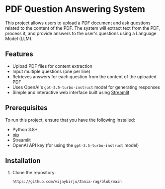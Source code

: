 # PDF Question Answering System

This project allows users to upload a PDF document and ask questions related to the content of the PDF. The system will extract text from the PDF, process it, and provide answers to the user's questions using a Language Model (LLM).

## Features

- Upload PDF files for content extraction
- Input multiple questions (one per line)
- Retrieves answers for each question from the content of the uploaded PDF
- Uses OpenAI's `gpt-3.5-turbo-instruct` model for generating responses
- Simple and interactive web interface built using [Streamlit](https://streamlit.io/)

## Prerequisites

To run this project, ensure that you have the following installed:

- Python 3.8+
- [pip](https://pip.pypa.io/en/stable/installation/)
- Streamlit
- OpenAI API key (for using the `gpt-3.5-turbo-instruct` model)

## Installation

1. Clone the repository:

   ```bash
   https://github.com/vijaybirju/Zania-rag/blob/main
